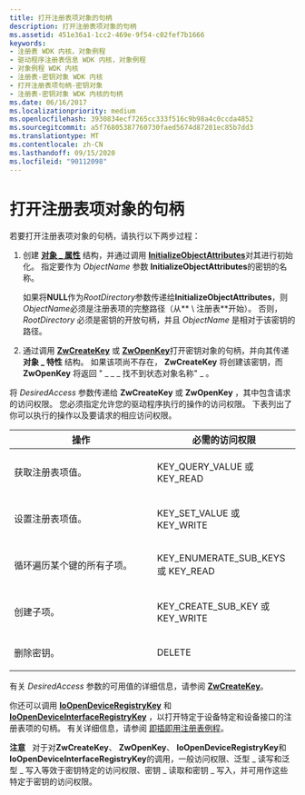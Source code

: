 ```yaml
---
title: 打开注册表项对象的句柄
description: 打开注册表项对象的句柄
ms.assetid: 451e36a1-1cc2-469e-9f54-c02fef7b1666
keywords:
- 注册表 WDK 内核，对象例程
- 驱动程序注册表信息 WDK 内核，对象例程
- 对象例程 WDK 内核
- 注册表-密钥对象 WDK 内核
- 打开注册表项句柄-密钥对象
- 注册表-密钥对象 WDK 内核的句柄
ms.date: 06/16/2017
ms.localizationpriority: medium
ms.openlocfilehash: 3930834ecf7265cc333f516c9b98a4c0ccda4852
ms.sourcegitcommit: a5f76805387760730faed5674d87201ec85b7dd3
ms.translationtype: MT
ms.contentlocale: zh-CN
ms.lasthandoff: 09/15/2020
ms.locfileid: "90112098"
---
```

# <a name="opening-a-handle-to-a-registry-key-object"></a>打开注册表项对象的句柄





若要打开注册表项对象的句柄，请执行以下两步过程：

1.  创建 [**对象 \_ 属性**](/windows/win32/api/ntdef/ns-ntdef-_object_attributes) 结构，并通过调用 [**InitializeObjectAttributes**](/windows/win32/api/ntdef/nf-ntdef-initializeobjectattributes)对其进行初始化。 指定要作为 *ObjectName* 参数 **InitializeObjectAttributes**的密钥的名称。

    如果将**NULL**作为*RootDirectory*参数传递给**InitializeObjectAttributes**，则*ObjectName*必须是注册表项的完整路径（从** \\ 注册表**开始）。 否则， *RootDirectory* 必须是密钥的开放句柄，并且 *ObjectName* 是相对于该密钥的路径。

2.  通过调用 [**ZwCreateKey**](/windows-hardware/drivers/ddi/wdm/nf-wdm-zwcreatekey) 或 [**ZwOpenKey**](/windows-hardware/drivers/ddi/wdm/nf-wdm-zwopenkey)打开密钥对象的句柄，并向其传递 **对象 \_ 特性** 结构。 如果该项尚不存在， **ZwCreateKey** 将创建该密钥，而 **ZwOpenKey** 将返回 " \_ \_ \_ 找不到状态对象名称" \_ 。

将 *DesiredAccess* 参数传递给 **ZwCreateKey** 或 **ZwOpenKey** ，其中包含请求的访问权限。 您必须指定允许您的驱动程序执行的操作的访问权限。 下表列出了你可以执行的操作以及要请求的相应访问权限。

<table>
<colgroup>
<col width="50%" />
<col width="50%" />
</colgroup>
<thead>
<tr class="header">
<th>操作</th>
<th>必需的访问权限</th>
</tr>
</thead>
<tbody>
<tr class="odd">
<td><p>获取注册表项值。</p></td>
<td><p>KEY_QUERY_VALUE 或 KEY_READ</p></td>
</tr>
<tr class="even">
<td><p>设置注册表项值。</p></td>
<td><p>KEY_SET_VALUE 或 KEY_WRITE</p></td>
</tr>
<tr class="odd">
<td><p>循环遍历某个键的所有子项。</p></td>
<td><p>KEY_ENUMERATE_SUB_KEYS 或 KEY_READ</p></td>
</tr>
<tr class="even">
<td><p>创建子项。</p></td>
<td><p>KEY_CREATE_SUB_KEY 或 KEY_WRITE</p></td>
</tr>
<tr class="odd">
<td><p>删除密钥。</p></td>
<td><p>DELETE</p></td>
</tr>
</tbody>
</table>

 

有关 *DesiredAccess* 参数的可用值的详细信息，请参阅 [**ZwCreateKey**](/windows-hardware/drivers/ddi/wdm/nf-wdm-zwcreatekey)。

你还可以调用 [**IoOpenDeviceRegistryKey**](/windows-hardware/drivers/ddi/wdm/nf-wdm-ioopendeviceregistrykey) 和 [**IoOpenDeviceInterfaceRegistryKey**](/windows-hardware/drivers/ddi/wdm/nf-wdm-ioopendeviceinterfaceregistrykey) ，以打开特定于设备特定和设备接口的注册表项的句柄。 有关详细信息，请参阅 [即插即用注册表例程](plug-and-play-registry-routines.md)。

**注意**   对于对**ZwCreateKey**、 **ZwOpenKey**、 **IoOpenDeviceRegistryKey**和**IoOpenDeviceInterfaceRegistryKey**的调用，一般访问权限、泛型 \_ 读写和泛型 \_ 写入等效于密钥特定的访问权限、密钥 \_ 读取和密钥 \_ 写入，并可用作这些特定于密钥的访问权限。

 

 

